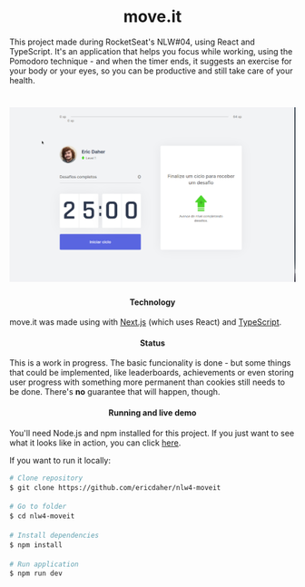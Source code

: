 <h1 align="center">move.it</h1>

<p>This project made during RocketSeat's NLW#04, using React and TypeScript. It's an application that helps you focus while working, using the Pomodoro technique - and when the timer ends, it suggests an exercise for your body or your eyes, so you can be productive and still take care of your health.</p>

<h1 align="center">
  <img alt="Moveit" title="#Moveit" src="./assets/screenshot.png" />
</h1>

<h4 align="center">Technology</h4>
<p>move.it was made using with <a href="https://nextjs.org/">Next.js</a> (which uses React) and <a href="https://www.typescriptlang.org/">TypeScript</a>.</p>

<h4 align="center">Status</h4>
<p>This is a work in progress. The basic funcionality is done - but some things that could be implemented, like leaderboards, achievements or even storing user progress with something more permanent than cookies still needs to be done. There's <strong>no</strong> guarantee that will happen, though.</p>

<h4 align="Center">Running and live demo</h4>
<p>You'll need Node.js and npm installed for this project. If you just want to see what it looks like in action, you can click <a href="https://nlw4-moveit-seven.vercel.app/">here</a>.</p>
<p>If you want to run it locally:</p>

```bash
# Clone repository
$ git clone https://github.com/ericdaher/nlw4-moveit

# Go to folder
$ cd nlw4-moveit

# Install dependencies
$ npm install

# Run application
$ npm run dev
```
